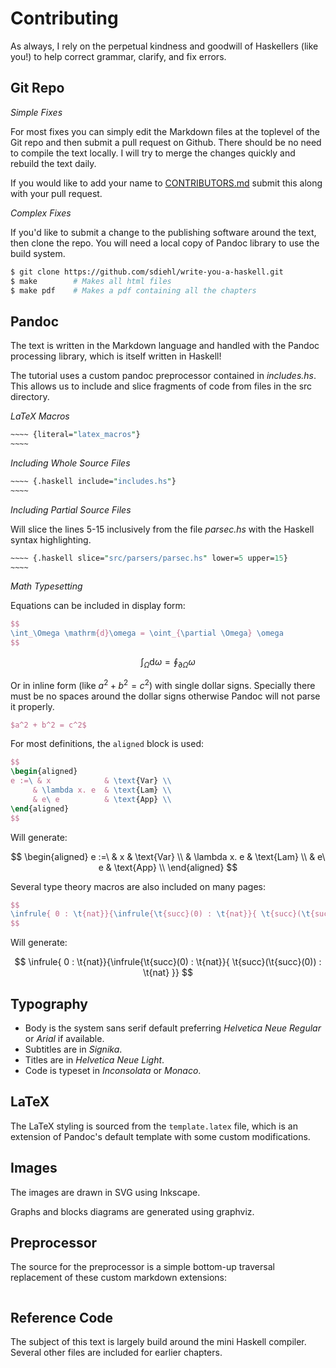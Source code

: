 Contributing
============

As always, I rely on the perpetual kindness and goodwill of Haskellers (like
you!) to help correct grammar, clarify, and fix errors.

Git Repo
--------

*Simple Fixes*

For most fixes you can simply edit the Markdown files at the toplevel of the Git
repo and then submit a pull request on Github. There should be no need to
compile the text locally. I will try to merge the changes quickly and rebuild
the text daily.

If you would like to add your name to
[CONTRIBUTORS.md](https://github.com/sdiehl/write-you-a-haskell/blob/master/CONTRIBUTORS.md)
submit this along with your pull request.

*Complex Fixes*

If you'd like to submit a change to the publishing software around the text,
then clone the repo. You will need a local copy of Pandoc library to use the
build system.

```bash
$ git clone https://github.com/sdiehl/write-you-a-haskell.git
$ make        # Makes all html files
$ make pdf    # Makes a pdf containing all the chapters
```

Pandoc
------

The text is written in the Markdown language and handled with the Pandoc
processing library, which is itself written in Haskell!

The tutorial uses a custom pandoc preprocessor contained in *includes.hs*.  This
allows us to include and slice fragments of code from files in the src
directory.

*LaTeX Macros*

```perl
~~~~ {literal="latex_macros"}
~~~~
```

*Including Whole Source Files*

```perl
~~~~ {.haskell include="includes.hs"}
~~~~
```

*Including Partial Source Files*

Will slice the lines 5-15 inclusively from the file *parsec.hs* with the Haskell
syntax highlighting.

```perl
~~~~ {.haskell slice="src/parsers/parsec.hs" lower=5 upper=15}
~~~~
```

*Math Typesetting*

Equations can be included in display form:

```latex
$$
\int_\Omega \mathrm{d}\omega = \oint_{\partial \Omega} \omega
$$
```

$$
\int_\Omega \mathrm{d}\omega = \oint_{\partial \Omega} \omega
$$

Or in inline form (like $a^2 + b^2 = c^2$) with single dollar signs. Specially
there must be no spaces around the dollar signs otherwise Pandoc will not parse
it properly.

```latex
$a^2 + b^2 = c^2$
```

For most definitions, the ``aligned`` block is used:

```latex
$$
\begin{aligned}
e :=\ & x            & \text{Var} \\
     & \lambda x. e  & \text{Lam} \\
     & e\ e          & \text{App} \\
\end{aligned}
$$
```

Will generate:

$$
\begin{aligned}
e :=\ & x            & \text{Var} \\
     & \lambda x. e  & \text{Lam} \\
     & e\ e          & \text{App} \\
\end{aligned}
$$

Several type theory macros are also included on many pages:

```latex
$$
\infrule{ 0 : \t{nat}}{\infrule{\t{succ}(0) : \t{nat}}{ \t{succ}(\t{succ}(0)) : \t{nat} }}
$$
```

Will generate:

$$
\infrule{ 0 : \t{nat}}{\infrule{\t{succ}(0) : \t{nat}}{ \t{succ}(\t{succ}(0)) : \t{nat} }}
$$

Typography
----------

* Body is the system sans serif default preferring *Helvetica Neue Regular* or
  *Arial* if available.
* Subtitles are in *Signika*.
* Titles are in *Helvetica Neue Light*.
* Code is typeset in *Inconsolata* or *Monaco*.

LaTeX
-----

The LaTeX styling is sourced from the ``template.latex`` file, which is an
extension of Pandoc's default template with some custom modifications.

Images
------

The images are drawn in SVG using Inkscape.

Graphs and blocks diagrams are generated using graphviz.

Preprocessor
------------

The source for the preprocessor is a simple bottom-up traversal replacement of
these custom markdown extensions:

~~~~ {.haskell include="includes.hs"}
~~~~

Reference Code
--------------

The subject of this text is largely build around the mini Haskell compiler.
Several other files are included for earlier chapters.
